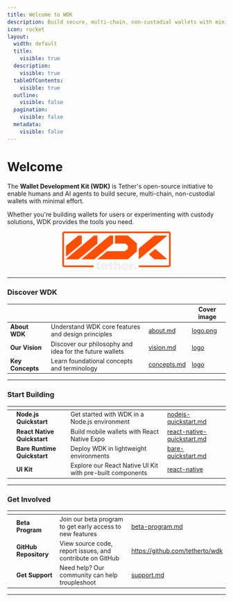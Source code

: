 ```yaml
---
title: Welcome to WDK
description: Build secure, multi-chain, non-custodial wallets with minimal effort
icon: rocket
layout:
  width: default
  title:
    visible: true
  description:
    visible: true
  tableOfContents:
    visible: true
  outline:
    visible: false
  pagination:
    visible: false
  metadata:
    visible: false
---
```


# Welcome

The **Wallet Development Kit (WDK)** is Tether's open-source initiative to enable humans and AI agents to build secure, multi-chain, non-custodial wallets with minimal effort.&#x20;

Whether you're building wallets for users or experimenting with custody solutions, WDK provides the tools you need.

<div align="center" data-full-width="true"><img src="assets/wdk-logo.png" alt="" width="250"></div>

***

### Discover WDK

<table data-view="cards">
	<thead>
		<tr>
			<th></th>
			<th></th>
			<th data-hidden data-card-target data-type="content-ref"></th>
			<th data-hidden data-card-cover data-type="image">Cover image</th>
		</tr>
	</thead>
	<tbody>
		<tr>
			<td>
				<strong>About WDK</strong>
			</td>
			<td>Understand WDK core features and design principles</td>
			<td>
				<a href="overview/about.md">about.md</a>
			</td>
			<td>
				<a href="assets/card-placeholder1.svg">logo.png</a>
			</td>
		</tr>
		<tr>
			<td>
				<strong>Our Vision</strong>
			</td>
			<td>Discover our philosophy and idea for the future wallets</td>
			<td>
				<a href="overview/vision.md">vision.md</a>
			</td>
			<td>
				<a href="assets/card-placeholder2.svg">logo</a>
			</td>
		</tr>
		<tr>
			<td>
				<strong>Key Concepts</strong>
			</td>
			<td>Learn foundational concepts and terminology</td>
			<td>
				<a href="resources/concepts.md">concepts.md</a>
			</td>
			<td>
				<a href="assets/card-placeholder3.svg">logo</a>
			</td>
		</tr>
	</tbody>
</table>

***

### Start Building

<table data-view="cards">
	<thead>
		<tr>
			<th></th>
			<th></th>
			<th></th>
			<th data-hidden data-card-target data-type="content-ref"></th>
		</tr>
	</thead>
	<tbody>
 		<tr>
       <td>
 				<i class="fa-code"></i>
 			</td>
 			<td>
 				<strong>Node.js Quickstart</strong>
 			</td>
 			<td>Get started with WDK in a Node.js environment</td>
 			<td>
 				<a href="getting-started/nodejs-quickstart.md">nodejs-quickstart.md</a>
 			</td>
 		</tr>
 		<tr>
       <td>
 				<i class="fa-mobile-alt"></i>
 			</td>
 			<td>
 				<strong>React Native Quickstart</strong>
 			</td>
 			<td>Build mobile wallets with React Native Expo</td>
 			<td>
 				<a href="getting-started/react-native-quickstart.md">react-native-quickstart.md</a>
 			</td>
 		</tr>
 		<tr>
       <td>
 				<i class="fa-microchip"></i>
 			</td>
 			<td>
 				<strong>Bare Runtime Quickstart</strong>
 			</td>
 			<td>Deploy WDK in lightweight environments</td>
 			<td>
 				<a href="getting-started/bare-quickstart.md">bare-quickstart.md</a>
 			</td>
 		</tr>
 		<tr>
       <td>
 				<i class="fa-puzzle-piece"></i>
 			</td>
 			<td>
 				<strong>UI Kit</strong>
 			</td>
 			<td>Explore our React Native UI Kit with pre-built components</td>
 			<td>
 				<a href="ui-kit/react-native/">react-native</a>
 			</td>
 		</tr>
	</tbody>
</table>

***

### Get Involved

<table data-view="cards">
	<thead>
		<tr>
			<th></th>
			<th></th>
			<th></th>
			<th data-hidden data-card-target data-type="content-ref"></th>
		</tr>
	</thead>
	<tbody>
 		<tr>
       <td>
 				<i class="fa-flask"></i>
 			</td>
 			<td>
 				<strong>Beta Program</strong>
 			</td>
 			<td>Join our beta program to get early access to new features</td>
 			<td>
 				<a href="overview/beta-program.md">beta-program.md</a>
 			</td>
 		</tr>
 		<tr>
       <td>
 				<i class="fa-github"></i>
 			</td>
 			<td>
 				<strong>GitHub Repository</strong>
 			</td>
 			<td>View source code, report issues, and contribute on GitHub</td>
 			<td>
 				<a href="https://github.com/tetherto/wdk">https://github.com/tetherto/wdk</a>
 			</td>
 		</tr>
 		<tr>
       <td>
 				<i class="fa-question-circle"></i>
 			</td>
 			<td>
 				<strong>Get Support</strong>
 			</td>
 			<td>Need help? Our community can help troupleshoot</td>
 			<td>
 				<a href="overview/support.md">support.md</a>
 			</td>
 		</tr>
	</tbody>
</table>

***

